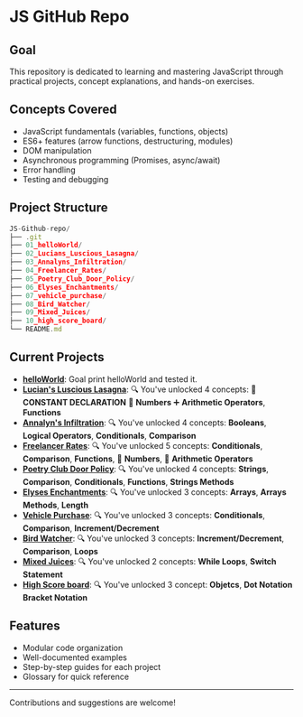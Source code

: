 # JS GitHub Repo

## Goal

This repository is dedicated to learning and mastering JavaScript through practical projects, concept explanations, and hands-on exercises.

## Concepts Covered

- JavaScript fundamentals (variables, functions, objects)
- ES6+ features (arrow functions, destructuring, modules)
- DOM manipulation
- Asynchronous programming (Promises, async/await)
- Error handling
- Testing and debugging

## Project Structure

```js
JS-Github-repo/
├── .git
├── 01_helloWorld/
├── 02_Lucians_Luscious_Lasagna/
├── 03_Annalyns_Infiltration/
├── 04_Freelancer_Rates/
├── 05_Poetry_Club_Door_Policy/
├── 06_Elyses_Enchantments/
├── 07_vehicle_purchase/
├── 08_Bird_Watcher/
├── 09_Mixed_Juices/
├── 10_high_score_board/
└── README.md

```

## Current Projects

- [**helloWorld**](https://github.com/Roger359/JS-github-repo/tree/main/01_helloWorld): Goal print helloWorld and tested it.
- [**Lucian's Luscious Lasagna**](https://github.com/Roger359/JS-github-repo/tree/main/02_Lucians_Luscious_Lasagna): 🔍 You've unlocked 4 concepts: 🧩 **CONSTANT DECLARATION** 🔢 **Numbers** ➕ **Arithmetic Operators**, **Functions**
- [**Annalyn's Infiltration**](https://github.com/Roger359/JS-github-repo/tree/main/03_Annalyns_Infiltration): 🔍 You've unlocked 4 concepts: **Booleans**, **Logical Operators**, **Conditionals**, **Comparison**
- [**Freelancer Rates**](https://github.com/Roger359/JS-github-repo/tree/main/04_Freelancer_Rates): 🔍 You've unlocked 5 concepts: **Conditionals**, **Comparison**, **Functions**, 🔢 **Numbers**, 🔢 **Arithmetic Operators**
- [**Poetry Club Door Policy**](https://github.com/Roger359/JS-github-repo/tree/main/05_Poetry_Club_Door_Policy): 🔍 You've unlocked 4 concepts: **Strings**, **Comparison**, **Conditionals**, **Functions**, **Strings Methods**
- [**Elyses Enchantments**](https://github.com/Roger359/JS-github-repo/tree/main/06_Elyses_Enchantments): 🔍 You've unlocked 3 concepts: **Arrays**, **Arrays Methods**, **Length**
- [**Vehicle Purchase**](https://github.com/Roger359/JS-github-repo/tree/main/07_vehicle_purchase): 🔍 You've unlocked 3 concepts: **Conditionals**, **Comparison**, **Increment/Decrement**
- [**Bird Watcher**](https://github.com/Roger359/JS-github-repo/tree/main/08_Bird_Watcher): 🔍 You've unlocked 3 concepts: **Increment/Decrement**, **Comparison**, **Loops**
- [**Mixed Juices**](https://github.com/Roger359/JS-github-repo/tree/main/09_Mixed_Juices): 🔍 You've unlocked 2 concepts: **While Loops**, **Switch Statement**
- [**High Score board**](https://github.com/Roger359/JS-github-repo/tree/main/10_high_score_board): 🔍 You've unlocked 3 concept: **Objetcs**, **Dot Notation** **Bracket Notation**

## Features

- Modular code organization
- Well-documented examples
- Step-by-step guides for each project
- Glossary for quick reference

---

Contributions and suggestions are welcome!
